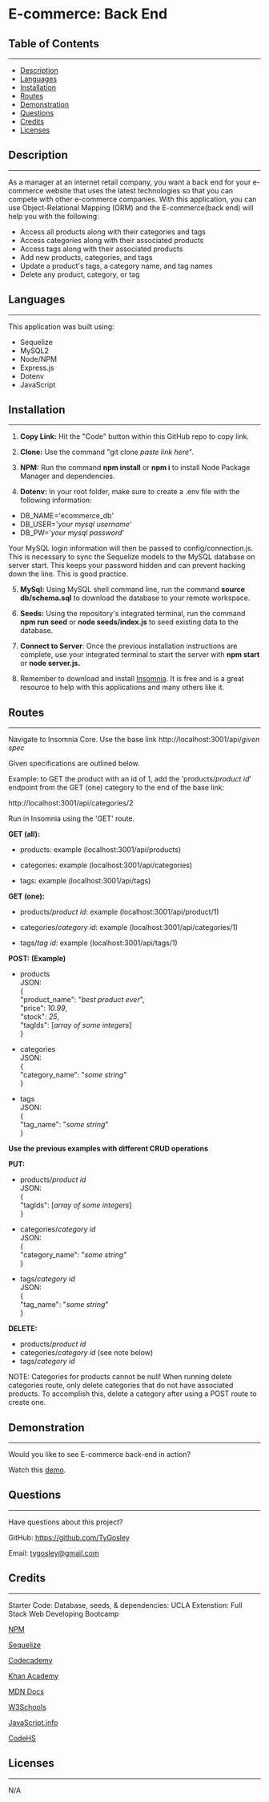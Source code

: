 # E-commerce:  Back End

## Table of Contents

___

* [Description](#description)
* [Languages](#languages)
* [Installation](#installation)
* [Routes](#routes)
* [Demonstration](#demonstration)
* [Questions](#questions)
* [Credits](#credits)
* [Licenses](#licenses)

## Description

___
As a manager at an internet retail company, you want a back end for your e-commerce website that uses the latest technologies so that you can compete with other e-commerce companies. With this application, you can use Object-Relational Mapping (ORM) and the E-commerce(back end) will help you with the following:

* Access all products along with their categories and tags
* Access categories along with their associated products
* Access tags along with their associated products
* Add new products, categories, and tags
* Update a product's tags, a category name, and tag names
* Delete any product, category, or tag

## Languages

___
This application was built using:

* Sequelize
* MySQL2
* Node/NPM
* Express.js
* Dotenv
* JavaScript

## Installation

___

1. **Copy Link:** Hit the "Code" button within this GitHub repo to copy link.

2. **Clone:** Use the command "git clone *paste link here*".

3. **NPM:** Run the command **npm install** or **npm i** to install Node Package Manager and dependencies.

4. **Dotenv:** In your root folder, make sure to create a .env file with the following information:

  * DB_NAME='ecommerce_db'
  * DB_USER='*your mysql username*'
  * DB_PW='*your mysql password*'  

  Your MySQL login information will then be passed to config/connection.js. This is necessary to sync the Sequelize models to the MySQL database on server start. This keeps your password hidden and can prevent hacking down the line.  This is good practice.

5. **MySql:** Using MySQL shell command line, run the command **source db/schema.sql** to download the database to your remote workspace.

6. **Seeds:** Using the repository's integrated terminal, run the command **npm run seed** or **node seeds/index.js** to seed existing data to the database.

7. **Connect to Server**: Once the previous installation instructions are complete, use your integrated terminal to start the server with **npm start** or **node server.js.**

8. Remember to download and install [Insomnia](https://insomnia.rest/download). It is free and is a great resource to help with this applications and many others like it.

## Routes

___
Navigate to Insomnia Core. Use the base link http://localhost:3001/api/*given spec*

Given specifications are outlined below.

Example: to GET the product with an id of 1, add the 'products/*product id*' endpoint from the GET (one) category to the end of the base link:  

http://localhost:3001/api/categories/2 

Run in Insomnia using the 'GET' route.

**GET (all):**

* products:  example (localhost:3001/api/products) 

* categories:  example (localhost:3001/api/categories)
* tags:  example (localhost:3001/api/tags)

**GET (one):**

* products/*product id*:  example (localhost:3001/api/product/1)

* categories/*category id*:  example (localhost:3001/api/categories/1)

* tags/*tag id*:  example (localhost:3001/api/tags/1)

**POST: (Example)** 

* products  
JSON:  
{  
  "product_name": "*best product ever*",  
  "price": *10.99*,  
  "stock": *25*,  
  "tagIds": [*array of some integers*]  
}

* categories  
JSON:  
{  
  "category_name": "*some string*"  
}

* tags  
JSON:  
{  
  "tag_name": "*some string*"  
}

**Use the previous examples with different CRUD 
operations**

**PUT:**

* products/*product id*  
JSON:  
{  
  "tagIds": [*array of some integers*]  
}

* categories/*category id*  
JSON:  
{  
  "category_name": "*some string*"  
}

* tags/*category id*  
JSON:  
{  
  "tag_name": "*some string*"  
}

**DELETE:**

* products/*product id*  
* categories/*category id* (see note below)  
* tags/*category id*

NOTE: Categories for products cannot be null! When running delete categories route, only delete categories that do not have associated products. To accomplish this, delete a category after using a POST route to create one.

## Demonstration

___
Would you like to see E-commerce back-end in action?

Watch this [demo]().

## Questions

___

Have questions about this project?  

GitHub: https://github.com/TyGosley 

Email: tygosley@gmail.com

## Credits

___

Starter Code: Database, seeds, & dependencies: UCLA Extenstion: Full Stack Web Developing Bootcamp

[NPM](https://docs.npmjs.com/)

[Sequelize](https://sequelize.org/docs/v6/getting-started/)

[Codecademy](https://www.codecademy.com/learn)

[Khan Academy](https://www.khanacademy.org/)

[MDN Docs](https://developer.mozilla.org/en-US/)

[W3Schools](https://www.w3schools.com/js/default.asp)

[JavaScript.info](https://javascript.info/)

[CodeHS](https://codehs.com/)

## Licenses

___

N/A